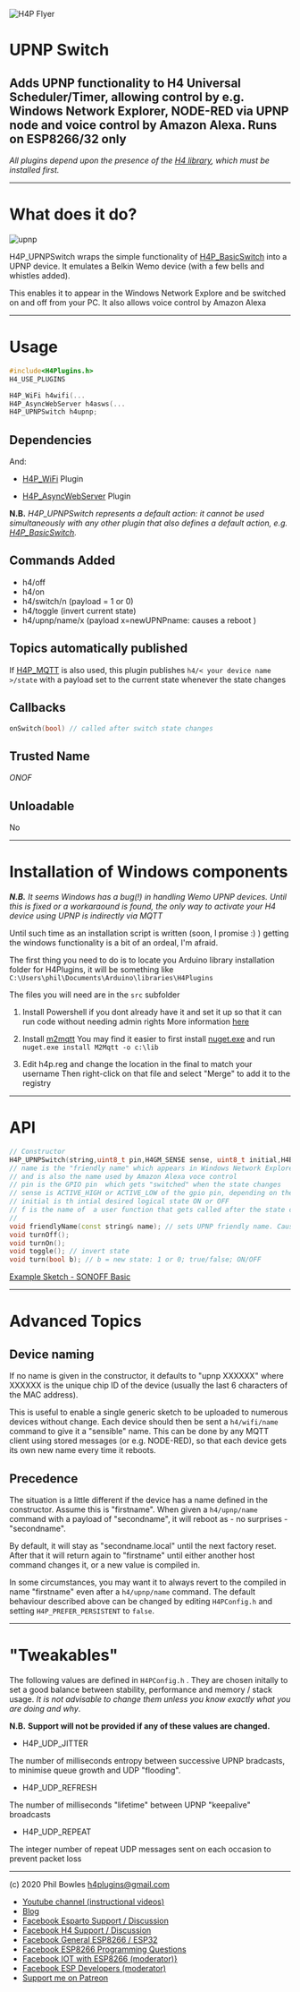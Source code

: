 ![H4P Flyer](/assets/GPIOLogo.jpg) 

# UPNP Switch

## Adds UPNP functionality to H4 Universal Scheduler/Timer, allowing control by e.g. Windows Network Explorer, NODE-RED via UPNP node and voice control by Amazon Alexa. Runs on ESP8266/32 only

*All plugins depend upon the presence of the [H4 library](https://github.com/philbowles/H4), which must be installed first.*

---

# What does it do?

![upnp](/assets/upnp.jpg) 

H4P_UPNPSwitch wraps the simple functionality of [H4P_BasicSwitch](/onof.md) into a UPNP device. It emulates a Belkin Wemo device (with a few bells and whistles added).

This enables it to appear in the Windows Network Explore and be switched on and off from your PC. It also allows voice control by Amazon Alexa

---

# Usage

```cpp
#include<H4Plugins.h>
H4_USE_PLUGINS

H4P_WiFi h4wifi(...
H4P_AsyncWebServer h4asws(...
H4P_UPNPSwitch h4upnp;
```

## Dependencies


And:

* [H4P_WiFi](h4wifi.md) Plugin

* [H4P_AsyncWebServer](h4asws.md) Plugin

**N.B.** *H4P_UPNPSwitch represents a default action: it cannot be used simultaneously with any other plugin that also defines a default action, e.g. [H4P_BasicSwitch](h4onof.md).*

## Commands Added

* h4/off
* h4/on
* h4/switch/n (payload = 1 or 0)
* h4/toggle (invert current state)
* h4/upnp/name/x (payload x=newUPNPname: causes a reboot )

## Topics automatically published

If [H4P_MQTT](h4mqtt.md) is also used, this plugin publishes `h4/< your device name >/state` with a payload set to the current state whenever the state changes

## Callbacks

```cpp
onSwitch(bool) // called after switch state changes
```

## Trusted Name

*ONOF*

## Unloadable

No

---

# Installation of Windows components

***N.B.** It seems Windows has a bug(!) in handling Wemo UPNP devices. Until this is fixed or a workaraound is found, the only way to activate your H4 device using UPNP is indirectly via MQTT*

Until such time as an installation script is written (soon, I promise :) ) getting the windows functionality is a bit of an ordeal, I'm afraid.

The first thing you need to do is to locate you Arduino library installation folder for H4Plugins, it will be something like `C:\Users\phil\Documents\Arduino\libraries\H4Plugins`

The files you will need are in the `src` subfolder

1. Install Powershell if you dont already have it and set it up so that it can run code without needing admin rights More information [here](https://superuser.com/questions/106360/how-to-enable-execution-of-powershell-scripts) 

2. Install [m2mqtt](https://github.com/eclipse/paho.mqtt.m2mqtt) You may find it easier to first install [nuget.exe](https://www.nuget.org/downloads) and run `nuget.exe install M2Mqtt -o c:\lib`

3. Edit h4p.reg and change the location in the final to match your username  Then right-click on that file and select "Merge" to add it to the registry

---

# API

```cpp
// Constructor
H4P_UPNPSwitch(string,uint8_t pin,H4GM_SENSE sense, uint8_t initial,H4BS_FN_SWITCH f=[](bool){});
// name is the "friendly name" which appears in Windows Network Explorer
// and is also the name used by Amazon Alexa voce control
// pin is the GPIO pin  which gets "switched" when the state changes
// sense is ACTIVE_HIGH or ACTIVE_LOW of the gpio pin, depending on the hardware
// initial is th intial desired logical state ON or OFF
// f is the name of  a user function that gets called after the state change with b set to the current state
//
void friendlyName(const string& name); // sets UPNP friendly name. Causes a reboot
void turnOff();
void turnOn();
void toggle(); // invert state
void turn(bool b); // b = new state: 1 or 0; true/false; ON/OFF

```

[Example Sketch - SONOFF Basic](../examples/H4P_SONOFF_Basic/H4P_SONOFF_Basic.ino)

---

# Advanced Topics

## Device naming

If no name is given in the constructor, it defaults to "upnp XXXXXX" where XXXXXX is the unique chip ID of the device (usually the last 6 characters of the MAC address).

This is useful to enable a single generic sketch to be uploaded to numerous devices without change. Each device should then be sent a `h4/wifi/name` command to give it a "sensible" name. This can be done by any MQTT client using stored messages (or e.g. NODE-RED), so that each device gets its own new name every time it reboots.

## Precedence

The situation is a little different if the device has a name defined in the constructor. Assume this is "firstname". When given a `h4/upnp/name` command with a payload of "secondname", it will reboot as - no surprises - "secondname".

By default, it will stay as "secondname.local" until the next factory reset. After that it will return again to "firstname" until either another host command changes it, or a new value is compiled in.

In some circumstances, you may want it to always revert to the compiled in name "firstname" even after a `h4/upnp/name` command. The default behaviour described above can be changed by editing `H4PConfig.h` and setting `H4P_PREFER_PERSISTENT` to `false`.

---

# "Tweakables"

The following values are defined in `H4PConfig.h` . They are chosen initally to set a good balance between stability, performance and memory / stack usage. *It is not advisable to change them unless you know exactly what you are doing and why*. 

**N.B.** **Support will not be provided if any of these values are changed.**

* H4P_UDP_JITTER

The number of milliseconds entropy between successive UPNP bradcasts, to minimise queue growth and UDP "flooding".

* H4P_UDP_REFRESH

The number of milliseconds "lifetime" between UPNP "keepalive" broadcasts

* H4P_UDP_REPEAT

The integer number of repeat UDP messages sent on each occasion to prevent packet loss

---

(c) 2020 Phil Bowles h4plugins@gmail.com

* [Youtube channel (instructional videos)](https://www.youtube.com/channel/UCYi-Ko76_3p9hBUtleZRY6g)
* [Blog](https://8266iot.blogspot.com)
* [Facebook Esparto Support / Discussion](https://www.facebook.com/groups/esparto8266/)
* [Facebook H4  Support / Discussion](https://www.facebook.com/groups/444344099599131/)
* [Facebook General ESP8266 / ESP32](https://www.facebook.com/groups/2125820374390340/)
* [Facebook ESP8266 Programming Questions](https://www.facebook.com/groups/esp8266questions/)
* [Facebook IOT with ESP8266 (moderator)}](https://www.facebook.com/groups/1591467384241011/)
* [Facebook ESP Developers (moderator)](https://www.facebook.com/groups/ESP8266/)
* [Support me on Patreon](https://patreon.com/esparto)
